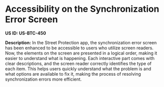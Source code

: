 # Accessibility on the Synchronization Error Screen

**US ID: US-BTC-450**

**Description:** In the Street Protection app, the synchronization error screen has been enhanced to be accessible to users who utilize screen readers. Now, the elements on the screen are presented in a logical order, making it easier to understand what is happening. Each interactive part comes with clear descriptions, and the screen reader correctly identifies the type of each item. This helps users quickly understand what the problem is and what options are available to fix it, making the process of resolving synchronization errors more efficient.